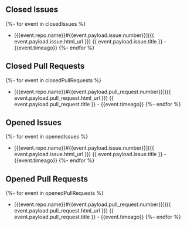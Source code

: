 ## Closed Issues

{%- for event in closedIssues %}
- [{{event.repo.name}}#{{event.payload.issue.number}}]({{ event.payload.issue.html_url }}) {{ event.payload.issue.title }} - {{event.timeago}}
{%- endfor %}

## Closed Pull Requests

{%- for event in closedPullRequests %}
- [{{event.repo.name}}#{{event.payload.pull_request.number}}]({{ event.payload.pull_request.html_url }}) {{ event.payload.pull_request.title }} - {{event.timeago}}
{%- endfor %}

## Opened Issues

{%- for event in openedIssues %}
- [{{event.repo.name}}#{{event.payload.issue.number}}]({{ event.payload.issue.html_url }}) {{ event.payload.issue.title }} - {{event.timeago}}
{%- endfor %}

## Opened Pull Requests

{%- for event in openedPullRequests %}
- [{{event.repo.name}}#{{event.payload.pull_request.number}}]({{ event.payload.pull_request.html_url }}) {{ event.payload.pull_request.title }} - {{event.timeago}}
{%- endfor %}